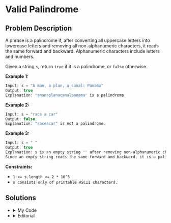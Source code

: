 # Valid Palindrome

## Problem Description

A phrase is a palindrome if, after converting all uppercase letters into lowercase letters and removing all non-alphanumeric characters, it reads the same forward and backward. Alphanumeric characters include letters and numbers.

Given a string `s`, return `true` if it is a palindrome, or `false` otherwise.

**Example 1:**

```js
Input: s = "A man, a plan, a canal: Panama"
Output: true
Explanation: "amanaplanacanalpanama" is a palindrome.
```

**Example 2:**

```js
Input: s = "race a car"
Output: false
Explanation: "raceacar" is not a palindrome.
```

**Example 3:**

```js
Input: s = " "
Output: true
Explanation: s is an empty string "" after removing non-alphanumeric characters.
Since an empty string reads the same forward and backward, it is a palindrome.
```

**Constraints:**

- `1 <= s.length <= 2 * 10^5`
- `s consists only of printable ASCII characters.`

## Solutions

- <details>

    <summary>My Code</summary>

    <br>

  ```cpp
  // A palindrome is a word, phrase, number, or other sequence of characters that reads the same backward as forward.
  // The function uses two pointers technique to compare characters from the beginning and end of the string.

  class Solution {
  public:
      bool isPalindrome(string s) {
          if(s.length() <= 1) return true; // If the string has 0 or 1 character, it is considered a palindrome.

          int st = 0, en = s.length() - 1; // Initialize two pointers, st points to the start of the string and en points to the end.

          while(st < en) {
              // Skip non-alphanumeric characters from the start of the string.
              while(st < en && !isalnum(s[st])) st++;

              // Skip non-alphanumeric characters from the end of the string.
              while(st < en && !isalnum(s[en])) en--;

              // Compare the characters at the current positions (ignoring case).
              // If they are not the same, the string is not a palindrome.
              if(tolower(s[st]) != tolower(s[en])) return false;

              st++; // Move the start pointer forward.
              en--; // Move the end pointer backward.
          }

          // If the loop completes without finding any mismatch, the string is a palindrome.
          return true;
      }
  };

  ```

    </details>

- <details>

    <summary>Editorial</summary>

  ### Approach 1: Compare with Reverse

  **`Intuition:`**

  A palindrome is a word, phrase, or sequence that reads the same backwards as forwards. e.g. madam

  A palindrome, and its reverse, are identical to each other.

  **`Algorithm:`**

  We'll reverse the given string and compare it with the original. If those are equivalent, it's a palindrome.

  Since only alphanumeric characters are considered, we'll filter out all other types of characters before we apply our algorithm.

  Additionally, because we're treating letters as case-insensitive, we'll convert the remaining letters to lower case. The digits will be left the same.

  ```cpp
    class Solution {
    public:
    bool isPalindrome(string s) {
        string filtered_string, reversed_string;

        for (auto ch : s) {
        if (isalnum(ch))
            filtered_string += tolower(ch);
        }

        reversed_string.resize(filtered_string.size());
        reverse_copy(filtered_string.begin(), filtered_string.end(),
                    reversed_string.begin());

        return filtered_string == reversed_string;
    }
    };
  ```

  ### Approach 2: Two Pointers

  **Intuition**

  If you take any ordinary string, and concatenate its reverse to it, you'll get a palindrome. This leads to an interesting insight about the converse: every palindrome half is reverse of the other half.

  Simply speaking, if one were to start in the middle of a palindrome, and traverse outwards, they'd encounter the same characters, in the exact same order, in both halves!

  **Recursion Algorithm:**

  Since the input string contains characters that we need to ignore in our palindromic check, it becomes tedious to figure out the real middle point of our palindromic input.

  - Instead of going outwards from the middle, we could just go inwards towards the middle!
  - So, if we start traversing inwards, from both ends of the input string, we can expect to see the same characters, in the same order.

  **The resulting algorithm is simple:**

  - Set two pointers, one at each end of the input string
  - If the input is palindromic, both the pointers should point to equivalent characters, at all times. [^note-1]
  - If this condition is not met at any point of time, we break and return early. [^note-2]
  - We can simply ignore non-alphanumeric characters by continuing to traverse further.
  - Continue traversing inwards until the pointers meet in the middle.

    ```cpp
    class Solution {
    public:
    bool isPalindrome(string s) {
        if(s.length()<=1) return true;
        int st = 0, en = s.length()-1;
        while(st<en){
        while(st<en && !isalnum(s[st])) st++;
        while(st<en && !isalnum(s[en])) en--;
        if(tolower(s[st]) != tolower(s[en])) return false;
        st++;
        en--;
        }
        return true;
        }
    };
    ```

    </details>

</details>

</details>
